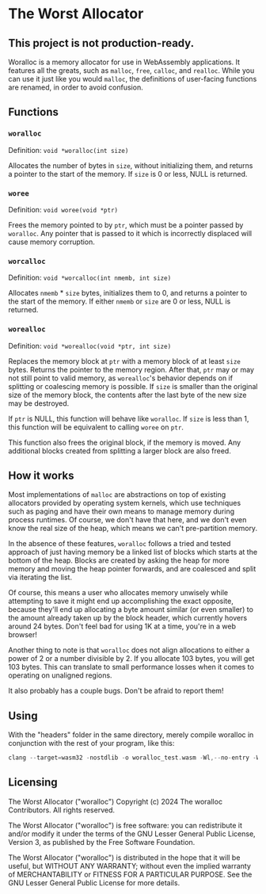# The Worst Allocator

## This project is not production-ready.

Woralloc is a memory allocator for use in WebAssembly applications. It features
all the greats, such as `malloc`, `free`, `calloc`, and `realloc`. While you can use
it just like you would `malloc`, the definitions of user-facing functions are renamed, 
in order to avoid confusion.

## Functions

### `woralloc`

Definition: `void *woralloc(int size)`

Allocates the number of bytes in `size`, without initializing them,
and returns a pointer to the start of the memory. If `size` is 0 or less,
NULL is returned.

### `woree`

Definition: `void woree(void *ptr)`

Frees the memory pointed to by `ptr`, which must be a pointer passed by
`woralloc`. Any pointer that is passed to it which is incorrectly displaced
will cause memory corruption.

### `worcalloc`

Definition: `void *worcalloc(int nmemb, int size)`

Allocates `nmemb` * `size` bytes, initializes them to 0, and returns a pointer to the
start of the memory. If either `nmemb` or `size` are 0 or less, NULL is returned.

### `worealloc`

Definition: `void *worealloc(void *ptr, int size)`

Replaces the memory block at `ptr` with a memory block of at least `size` bytes. Returns
the pointer to the memory region. After that, `ptr` may or may not still point to valid
memory, as `worealloc`'s behavior depends on if splitting or coalescing memory is possible.
If `size` is smaller than the original size of the memory block, the contents after the last
byte of the new size may be destroyed.

If `ptr` is NULL, this function will behave like `woralloc`. If `size` is less than 1, this function
will be equivalent to calling `woree` on `ptr`.

This function also frees the original block, if the memory is moved. Any additional blocks created
from splitting a larger block are also freed.

## How it works

Most implementations of `malloc` are abstractions on top of existing allocators provided by
operating system kernels, which use techniques
such as paging and have their own means to manage memory during process runtimes. Of course, we
don't have that here, and we don't even know the real size of the heap, which means we can't
pre-partition memory.

In the absence of these features, `woralloc` follows a tried and tested approach of just having 
memory be a linked list of blocks which starts at the bottom of the heap. Blocks are created
by asking the heap for more memory and moving the heap pointer forwards, and are coalesced
and split via iterating the list.

Of course, this means a user who allocates memory unwisely while attempting to save it might
end up accomplishing the exact opposite, because they'll end up allocating a byte amount similar
(or even smaller) to the amount already taken up by the block header, which currently hovers around 24 bytes. Don't feel bad for using 1K at a time, you're in a web browser!

Another thing to note is that `woralloc` does not align allocations to either a power of 2 or a number
divisible by 2. If you allocate 103 bytes, you will get 103 bytes. This can translate to small
performance losses when it comes to operating on unaligned regions.

It also probably has a couple bugs. Don't be afraid to report them!

## Using

With the "headers" folder in the same directory, merely compile woralloc
in conjunction with the rest of your program, like this:

```C
clang --target=wasm32 -nostdlib -o woralloc_test.wasm -Wl,--no-entry -Wl,--export-all -Wall program.c woralloc.c
```

## Licensing

The Worst Allocator ("woralloc") Copyright (c) 2024 The woralloc Contributors.
All rights reserved.

The Worst Allocator ("woralloc") is free software: you can redistribute it 
and/or modify it under the terms of the 
GNU Lesser General Public License, Version 3, as published
by the Free Software Foundation.

The Worst Allocator ("woralloc") is distributed in the hope that it will be useful,
but WITHOUT ANY WARRANTY; without even the implied warranty of MERCHANTABILITY
or FITNESS FOR A PARTICULAR PURPOSE. See the GNU Lesser General Public
License for more details.